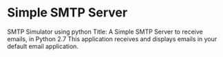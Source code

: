# Simple SMTP Server
SMTP Simulator using python
Title: A Simple SMTP Server to receive emails, in Python 2.7
This application receives and displays emails in your default email application.
